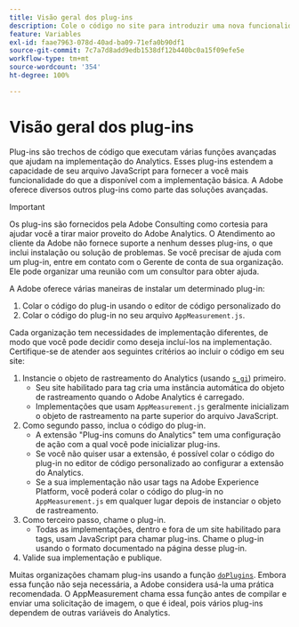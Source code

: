 ```yaml
---
title: Visão geral dos plug-ins
description: Cole o código no site para introduzir uma nova funcionalidade.
feature: Variables
exl-id: faae7963-078d-40ad-ba09-71efa0b90df1
source-git-commit: 7c7a7d8add9edb1538df12b440bc0a15f09efe5e
workflow-type: tm+mt
source-wordcount: '354'
ht-degree: 100%

---
```


# Visão geral dos plug-ins

Plug-ins são trechos de código que executam várias funções avançadas que ajudam na implementação do Analytics. Esses plug-ins estendem a capacidade de seu arquivo JavaScript para fornecer a você mais funcionalidade do que a disponível com a implementação básica. A Adobe oferece diversos outros plug-ins como parte das soluções avançadas.

>[!IMPORTANT]
>
>Os plug-ins são fornecidos pela Adobe Consulting como cortesia para ajudar você a tirar maior proveito do Adobe Analytics. O Atendimento ao cliente da Adobe não fornece suporte a nenhum desses plug-ins, o que inclui instalação ou solução de problemas. Se você precisar de ajuda com um plug-in, entre em contato com o Gerente de conta de sua organização. Ele pode organizar uma reunião com um consultor para obter ajuda.

A Adobe oferece várias maneiras de instalar um determinado plug-in:

<!--1. Use the 'Common Analytics Plugins' extension using the Web SDK or the Adobe Analytics extension-->
1. Colar o código do plug-in usando o editor de código personalizado do
1. Colar o código do plug-in no seu arquivo `AppMeasurement.js`.

Cada organização tem necessidades de implementação diferentes, de modo que você pode decidir como deseja incluí-los na implementação. Certifique-se de atender aos seguintes critérios ao incluir o código em seu site:

1. Instancie o objeto de rastreamento do Analytics (usando [`s_gi`](../functions/s-gi.md)) primeiro.
   * Seu site habilitado para tag cria uma instância automática do objeto de rastreamento quando o Adobe Analytics é carregado.
   * Implementações que usam `AppMeasurement.js` geralmente inicializam o objeto de rastreamento na parte superior do arquivo JavaScript.
2. Como segundo passo, inclua o código do plug-in.
   * A extensão &quot;Plug-ins comuns do Analytics&quot; tem uma configuração de ação com a qual você pode inicializar plug-ins.
   * Se você não quiser usar a extensão, é possível colar o código do plug-in no editor de código personalizado ao configurar a extensão do Analytics.
   * Se a sua implementação não usar tags na Adobe Experience Platform, você poderá colar o código do plug-in no `AppMeasurement.js` em qualquer lugar depois de instanciar o objeto de rastreamento.
3. Como terceiro passo, chame o plug-in.
   * Todas as implementações, dentro e fora de um site habilitado para tags, usam JavaScript para chamar plug-ins. Chame o plug-in usando o formato documentado na página desse plug-in.
4. Valide sua implementação e publique.

Muitas organizações chamam plug-ins usando a função [`doPlugins`](../functions/doplugins.md). Embora essa função não seja necessária, a Adobe considera usá-la uma prática recomendada. O AppMeasurement chama essa função antes de compilar e enviar uma solicitação de imagem, o que é ideal, pois vários plug-ins dependem de outras variáveis do Analytics.

